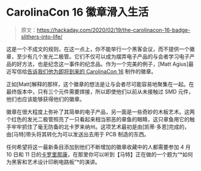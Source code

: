 # CarolinaCon 16 徽章滑入生活

> 原文：<https://hackaday.com/2020/02/19/the-carolinacon-16-badge-slithers-into-life/>

这是一个不成文的规则，在这一点上，你不能举行一个黑客会议，而不提供一个徽章，至少有几个发光二极管。它们不仅可以成为摆弄电子产品的与会者学习电子产品的好方法，也是纪念这一事件的纪念品。作为一个完美的例子，[Matt Agius]最近写信给[告诉我们他为即将到来的 CarolinaCon 16](https://hackaday.io/project/169988-carolina-con-16-hardware-badge) 制作的徽章。

正如[Matt]解释的那样，这个徽章的想法是让与会者尽可能容易地聚集在一起。在最终版本中，只有三个元件需要焊接，所以即使他们以前从未接触过 SMD 元件，他们也应该能够获得他们的徽章。

徽章在很大程度上弥补了其简单的电子产品，另一面是一些奇妙的木板艺术。这两个红色的发光二极管照亮了一只看起来相当邪恶的章鱼的眼睛，这只章鱼用它的触手牢牢抓住了毫无防备的北卡罗来纳州。这项艺术最初是由[凯蒂·多恩]完成的，由[马特]带头将其转化为可以发送出去用于 PCB 制造的东西。

任何希望将这一最新条目添加到他们不断增加的徽章收藏中的人都需要参加 4 月 10 日和 11 日的[卡罗里那康](https://carolinacon.org/)，在那里你可以听到【马特】正在做的一个题为“*如何为黑客和艺术设计印刷电路板”*的演讲。